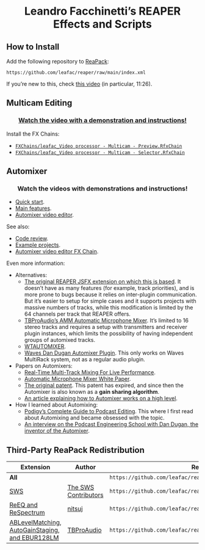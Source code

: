 <!--
Maybe multichannel is bad because it affects Sidechains for later plugins
Test what denormalization is doing: adding noise (like dither) or a fixed small value (like ReEQ)
On rms, don’t compute the root and convert to db directly
Generate pink noise with stochastic model: inverse fft of magnitude with 3db slope and random phase
Waveform visualizer for any plug-in (just sandwich)
Yin
Plugin doctor
Idea of how to make circular buffers faster: have a notion of item size, so that you can store structs directly and cut one memory dereference
Idea pf optmization for rms: dont store the size, store its reciprocal, so that a division turns into a multiplication 
just call getchar so that mouse modifiers work
Digital hardware (like lexicon) has adc and dac. So if you have several in the chain, doesn’t it mean a lot of latency? What about modular synths?


Ping pong ball drop https://www.youtube.com/watch?app=desktop&v=ZGcpOFo_HDA


Use “play or stop” on MIDI editor


ADD TO REAPACK

leafac_Unselect (clear selection of) all tracks, items, envelope points, time selection, and loop points


MAP

esc: leafac_Unselect (clear selection of) all tracks, items, envelope points, time selection, and loop points





Prepare project for video/audio editing: Set BPM to 240 so 1 measure is one second. (See comment on https://reaperblog.net/2017/02/custom-grid-size-toolbar/)


Leslie https://www.youtube.com/watch?v=vUaScoPXW28



Controlling REAPER with AutoHotkey

- [ ] https://www.youtube.com/watch?v=ipL7H02G8bs&lc=UgzfLHisYi3GLBVVCUl4AaABAg


- [ ] OBS ↔ REAPER
    - [ ] Abort recording & pre-roll & stuff: https://forum.cockos.com/showthread.php?p=2455092#post2455092


REAPER ↔ OBS

- [ ] Abort recording: https://forum.cockos.com/showpost.php?p=2430380&postcount=29
- [ ] Don’t show user-generated values in GetUserInputs, use ShowConsoleMsg instead
    - [ ] You would need to add a short reference to the console-window in the title of GetUserInputs, so blind people know, there's a second window to look for additional information.
- [ ] Use Mespotine’s scripts
- [ ] LTC
    - [ ] https://www.youtube.com/watch?v=E4R4wlfKdcw&lc=UgxRZeB539r1oGd__lt4AaABAg
- [ ] Add better error messages:
    - [ ] When OBS isn’t running
    - [ ] When you’re already recording and try to start
    - [ ] When you’re not recording and try to stop
    - [ ] https://www.youtube.com/watch?v=dxfM4ftB1hM&lc=UgyzzfiAV-l2CMDhUF14AaABAg
- [ ] Pre-roll/count-in/loop recording: https://forum.cockos.com/showpost.php?p=2421273&postcount=27
- [ ] Don’t change the recording path in OBS https://forum.cockos.com/showpost.php?p=2476104&postcount=8
- [ ] Add as a new take, not new track (Adding the video as a new take to an item if there is already a video recorded there.) https://forum.cockos.com/showpost.php?p=2476736&postcount=44 / stefhambrook@gmail.com
- [ ] Cancel recording (and discard audio and video files into the trash)  triode
- [ ] Multicam OBS with multiple OBS instances https://www.youtube.com/watch?v=E4R4wlfKdcw&lc=UgyS-NHJoZkEdwLFj3N4AaABAg

- [ ] Add YouTube links to ReaScripts


JSFX

- [ ] Ping-pong delay
- [ ] Detect chords
- [ ] Blow air into mic game
- [ ] Flappy bird game (Flappy Square)
- [ ] Airwindows: Convert to JSFX: Spiral or Mojo
- Focus, an all-in-one distortion suite that includes, among others, the Spiral and Mojo algorithms (you may also try Distortion, which is pretty similar except without the frequency selection)
- PurestGain, as JSFX's ability to type exact values would work wonders on this
- Preponderant, a plugin that does the opposite of popular resonance-removing plugins like Soothe, TEOTE and the freeware Vastaus (we need to implement an "Inverse" function in the Dry/Wet just like in other Airwindows plugins, so it does actually function as a Soothe-like plugin)
- DeBess, as it is an excellent de-esser but its structure may not be easy to understand for beginners (same with Pressure4)
- Infinity2 (so you can kill the feedback with a button instead of dragging the Feedback fader to the left)
- CStrip may be good for JSFX, and I'd like to try its TimeLag function with exact values
Fotis Ky <seethisworld@gmail.com>


- [ ] Control dry/wet depending on gain (think about how reverb works in a hall: louder means more reverb)
- [ ] Fernando Imperator (https://twitter.com/imperat) Feature idea: If you ever develop a version that instead of rendering the multicam video, just creates an XML to import to Adobe Premiere or DaVinci, it'd be awesome.

- [ ] Run Doom in JSFX

Scripts

- [ ] That ADR item naming thing

A VST that connects to WebRTC

- [ ] https://forum.cockos.com/private.php?do=showpm&pmid=205857
- [ ] Re: Build a jsfx plugin question
- [ ] https://forum.cockos.com/showthread.php?t=249449
- [ ] https://sonobus.net
- [ ] https://audiomovers.com/wp/
- [ ] https://www.landr.com/en/sessions


- [ ] Use reaper.GetCursorContext() to create ReaScript that consolidates Item: Duplicate items and Track: Duplicate tracks
- [ ] Upload rendered video to YouTube
- [ ] Sync footage
- [ ] Multicam
    - [ ] Create ReaScripts to switch items on a dedicated track: https://www.youtube.com/watch?v=1BvuRgKNnqc&lc=UgxKIx95LJ9-nLCd-5d4AaABAg
    - [ ] ReaScript to set up tracks & dedicated video processor item
    - [ ] Add support for clicking on thumbnails in preview to switch to another scene
    - [ ] When switching with ReaScript if you didn’t select items, look for an item under the cursor (and maybe even if you did select items, really)


- [ ] Structured data
    - [ ] Structures
        - [ ] Arrays
        - [ ] Objects
        - [ ] Multi-dimensional arrays
            - [ ] For example, lists of one buffer per channel
        - [ ] Circular buffers
            - [ ] One field for current position, another for buffer itself
    - [ ] Uses
    - [ ] Applications
        - [ ] Automixer
        - [ ] Oscilloscope
    - [ ] Implementation techniques
        - [ ] Pseudo-objects
            - [ ] Good because it puts together things that belong together
            - [ ] Bad because it doesn’t work with dynamically allocated structures (for example, one circular buffer per channel)
        - [ ] Arrays with fixed positions (for example, my_object[field_index], my_multi_dimensional_array[index_x][index_y])
        - [ ] Functions that calculate indexes (for example, my_multi_dimensional_array[my_multi_dimensional_array_index(x, y, width, height)]
            - [ ] Good because multiplication is faster than multiple memory lookups of the technique above
            - [ ] Bad because it’s more cumbersome to use (you have to keep repeating the width and height, but it may be a good thing to avoid out-of-bounds errors)
function begin_memory_allocation() global(next_available_memory_address) (
  next_available_memory_address = 0;
);
function array(size) local(address) global(next_available_memory_address) (
  address = next_available_memory_address;
  next_available_memory_address += size;
  address;
);
function end_memory_allocation() global(next_available_memory_address) (
  freembuf(next_available_memory_address + 1);
);

begin_memory_allocation();
buffer1 = array(100);
buffer1[20] = array(20);
buffer2 = array(200);
end_memory_allocation();
- [ ] Better tooling
    - [ ] Formatter
    - [ ] Visual Studio Code support
        - [ ] Syntax highlighter
        - [ ] Refactoring tools
    - [ ] Unit tests
        - [ ] Null tests

Automixer

- https://forums.prosoundweb.com/index.php/topic,158018.0.html
- https://forum.audulus.com/t/gain-sharing-auto-mixer/1744
- [ ] Plugin Delay Compensation should be 0 samples when there’s no lookahead (hard-code a special case)
- [ ] max(gain reduction with lookahead, gain reduction without lookahead) https://www.youtube.com/watch?v=p7Ol5FPvHfs
- [ ] Draw dB scale on meters
- [ ] Envelope (Attack, Hold, Release)
- [ ] More appealing visuals
    - [ ] Background
    - [ ] Title

- [ ] Tone generator: Part 3
    - [ ] Invert square wave
    - [ ] Refactor the thing that draws on Y axis
    - [ ] LFO controls
        - [ ] Test with enveloper
    - [ ] Mention frequency bound problem
- [ ] Hull Moving Average as a low-pass filter
- [ ] Hilbert curve
- [ ] Flappy Bird controlled by voice!
- [ ] Shepard’s tone generator
- [ ] NES emulation
    - [ ] Load ROM as audio!
- [ ] A Vocal Rider clone
- [ ] Sound visualizations
- [ ] DC offset fixer
- [ ] LV2 effect: https://news.ycombinator.com/item?id=25046869
- [ ] Oscilloscope
    - [ ] Plot channels as a stack of oscilloscopes (that’s what the main REAPER interface does)
    - [ ] Draw scale
- [ ] GUI knob: https://forum.cockos.com/showpost.php?p=2357022&postcount=3
- [ ] Delay
    - [ ] Ping-pong
- [ ] Subsampler (a digital distortion effect that consists of reducing the number of samples per second)
    - [ ] Use it for aliasing distortion: https://www.youtube.com/watch?v=74GzXK1MngI
- [ ] Volume meter
- [ ] Tuner
- [ ] Metronome
- [ ] Pitch shifter
- [ ] Vectorscope (ginioscope)
- [ ] Phase shifte
- [ ] Tone Generator
    - [ ] Noise
        - [ ] White
        - [ ] Pink
            - [ ] https://www.firstpr.com.au/dsp/pink-noise/
            - [ ] https://dsp.stackexchange.com/questions/62342/understanding-voss-mccartney-pink-noise-generation-algorithm
            - [ ] 
        - [ ] Brown
        - [ ] Gray
    - [ ] Sample and hold
    - [ ] Truncate the shapes above
    - [ ] ASDR (use trigger)
    - [ ] User-drawn shapes
    - [ ] LFO mode
- [ ] White noise, when speed up, doesn’t sound a different pitch and tamber (it’s a fucking fractal!)
    - [ ] Generate white and brown music with MIDI
    - [ ] Stochastic method
    - [ ] Build arpeggiators with these
    - [ ] Pink noise: levels of river!
    - [ ] White: sum 10 dice / brown: up on even, down on odd / pink: three dice rolled on log_2
    - [ ] How do different colors of sound feel with hands on the speakers
- [ ] Subtractive synth
    - [ ] ADSR
    - [ ] MIDI
- [ ] Granular synth
- [ ] Meters
    - [ ] Peak
    - [ ] RMS
    - [ ] LUFS
        - [ ] Seems to be a combination of RMS + gating + a-weighting
        - [ ] Check EBU manuals to learn more about it
    - [ ] PSR and PLR
        - [ ] http://www.meterplugs.com/blog/2017/05/18/crest-factor-psr-and-plr.html
        - [ ] http://www.meterplugs.com/blog/2016/11/18/why-loudness-doesnt-matter.html
        - [ ] Dear Leandro
- [ ] Levels over time
    - [ ] Peak
    - [ ] RMS
    - [ ] LUFS
- [ ] Pitch shifter
- [ ] EQ
    - [ ] A low-pass filter is like lowering the sample rate 🤯
    - [ ] What are poles and zeroes?
- [ ] Compressor
- [ ] Limiter
    - [ ] Soft clipper
    - [ ] Peak limiter
- [ ] Telephoner: a one knob FX that’s a bit crusher followed by a filter
- [ ] Tremolo
    - [ ] Combination of an LFO with an Enveloper
- [ ] Reverb
    - [ ] Algorithmic
    - [ ] Convolution
- [ ] Spectogram
- [ ] Spectrograph
- [ ] De-click
- [ ] De-plosive
- [ ] Crazy ideas:
    - [ ] Multichannel mid-side
    - [ ] Generate noises (white, pink, and so forth) by inverse FFT of random frequencies with right slope
    - [ ] Generate pink noise with a variation of the standard algorithm: Generate the random number that you need to update every sample anyway; now if it’s between 0 and 0.5, update octave 1; if it’s between 0.5 and 0.75 update octave 2, and so forth (this may be stochastic method)
- [ ] Other topics to cover:
    - [ ] Even when you’re clipping in the middle of a FX chain, or in a channel, there’s a chance that you won’t clip in the end, of somewhere in the pipeline there’s another thing that brings the gain down
        - [ ] That works because internally REAPER (and many other DAWs) use 64 bits per sample, as opposed to the 16/24/32 that you’d find in other places
        - [ ] But it’s generally a bad idea to rely on this, because some effects don’t work as well when the input is clipping
        - [ ] When writing JSFX, this means that sometimes your samples won’t be in the –1 - 1 range
    - [ ] The notions of dB in different scales
        - [ ] dBFS (Full scale)
            - [ ] –∞ - 0
            - [ ] DAWs
        - [ ] dBSPL (Sound pressure levels)
            - [ ] 0 - ∞
        - [ ] VU
            - [ ] Old hardware
            - [ ] 0 is optimal operation level, which corresponds to around –18dBFS
    - [ ] Planning laws


Mid panner https://youtu.be/upG1KaKExMY



 The first idea is a script that would open a dialog box in REAPER. In the dialogue box, you can enter a shortcut or simply paste a command ID, and in the first case, it would look for the command ID with that shortcut assigned to it, and in the second case it would just use the ID to generate a smart marker at edit cursor position. Currently there is an outboarder script that allows making a custom name and color marker, but all the modifications needs to be done by duplicating the script and editing values in the IDE, so I thought It'd be cool if there was a way of to have a dialog box basically kinda fill in those strings. That way it could be a hotkey or toolbar icon and it would quickly generate a bunch of action markers even by hotkey inputs.

  It would be nice if there was a script in REAPER that would generate an ADR script from a list of item names. The studio I used to work in had a similar setup for Pro Tools, where you would make clip regions, and then export a text file from Pro Tools. It would have the start timecode and the name of the clip region, which you would then paste into an excel sheet, and it would generate a script based on that. I'll have to dig it up but basically let me know if any of this sounds like something you'd be interested in and we can keep communicating from there!


   Basically it would be an action to write the volume/pan/pitch envelope of a track onto the items that are on the track. It's really useful in films cuz the sound editor usually doesn't do automation and the mixer does, so with this script, the sound designer can mix their own reaper project, and then in the end just write all of the automation to the items, and they can then just clear all the track envelopes and the project is ready to mix. 

 It'll be useful for other people too cuz track envelopes have a lot more features overall, like latch preview (items have them but they're a pain and again, way fewer actions to toggle them etc.) and also track envelopes are more straightforward to assign to midi controllers than items (speaking of which, action to assign midi cc to "selected items volume" is useful too and I think that one doesn't exist either) but then writing all that to the item frees up the envelope lanes once again, and also items can then be freely position across tracks.


 Scripts/leafac_Explode multistream (multitrack) media file to new one-stream (one-track) media files.lua: copy name from original takes, just like we already copy the name from original tracks: Fotis Ky




 A delay plugin in which you can route anything into the feedback chain by using a non-causal loop in a sandwich of effects.

-->

<h1 align="center">Leandro Facchinetti’s REAPER Effects and Scripts</h1>

## How to Install

Add the following repository to [ReaPack](https://reapack.com):

```
https://github.com/leafac/reaper/raw/main/index.xml
```

If you’re new to this, check [this video](https://youtu.be/gVbMbqGSB7E) (in particular, 11:26).

## Multicam Editing

<h3 align="center"><a href="https://youtu.be/1BvuRgKNnqc">Watch the video with a demonstration and instructions!</a></h3>

Install the FX Chains:

- [`FXChains/leafac_Video processor - Multicam - Preview.RfxChain`](FXChains/leafac_Video%20processor%20-%20Multicam%20-%20Preview.RfxChain)
- [`FXChains/leafac_Video processor - Multicam - Selector.RfxChain`](FXChains/leafac_Video%20processor%20-%20Multicam%20-%20Selector.RfxChain)

## Automixer

<h3 align="center">Watch the videos with demonstrations and instructions!</h3>

- [Quick start](https://youtu.be/hSnk6ueU3hQ).
- [Main features](https://youtu.be/qi1jQcIaOxo).
- [Automixer video editor](https://youtu.be/aEvO3ufOqvY).

See also:

- [Code review](https://youtu.be/7V2dGYGtV-8).
- [Example projects](https://archive.org/download/leafac/leafac_Automixer%20Examples.zip).
- [Automixer video editor FX Chain](FXChains/leafac_Video%20processor%20-%20Automixer.RfxChain).

Even more information:

- Alternatives:
  - [The original REAPER JSFX extension on which this is based](https://forum.cockos.com/showthread.php?t=173289). It doesn’t have as many features (for example, track priorities), and is more prone to bugs because it relies on inter-plugin communication. But it’s easier to setup for simple cases and it supports projects with massive numbers of tracks, while this modification is limited by the 64 channels per track that REAPER offers.
  - [TBProAudio’s AMM Automatic Microphone Mixer](https://www.tb-software.com/TBProAudio/amm.html). It’s limited to 16 stereo tracks and requires a setup with transmitters and receiver plugin instances, which limits the possibility of having independent groups of automixed tracks.
  - [WTAUTOMIXER](https://www.wtautomixer.com).
  - [Waves Dan Dugan Automixer Plugin](https://www.waves.com/plugins/dugan-automixer). This only works on Waves MultiRack system, not as a regular audio plugin.
- Papers on Automixers:
  - [Real-Time Multi-Track Mixing For Live Performance](https://zenodo.org/record/2550903#.X43irC9h01I).
  - [Automatic Microphone Mixer White Paper](https://jp.yamaha.com/files/download/other_assets/7/329527/Automixer_WhitePaper_en.pdf).
  - [The original patent](https://worldwide.espacenet.com/publicationDetails/originalDocument?CC=US&NR=3992584A&KC=A&FT=D&ND=&date=19761116&DB=&locale=en_EP). This patent has expired, and since then the Automixer is also known as a **gain sharing algorithm**.
  - [An article explaining how to Automixer works on a high level](http://www.protechaudio.com/products/PDFFiles/DuganMixing.pdf).
- How I learned about Automixing:
  - [Podigy’s Complete Guide to Podcast Editing](https://podigy.co/podcast-editing-guide/). This where I first read about Automixing and became obsessed with the topic.
  - [An interview on the Podcast Engineering School with Dan Dugan, the inventor of the Automixer](https://podcastengineeringschool.com/dan-dugan-inventor-of-the-automatic-microphone-mixer-pes-101/).

## Third-Party ReaPack Redistribution

| Extension                                                                                               | Author                                                                        | Repository Index URL                                                          |
| ------------------------------------------------------------------------------------------------------- | ----------------------------------------------------------------------------- | ----------------------------------------------------------------------------- |
| **All**                                                                                                 |                                                                               | `https://github.com/leafac/reaper/raw/main/ThirdParty/index.xml`            |
| [SWS](http://sws-extension.org)                                                                         | [The SWS Contributors](https://github.com/reaper-oss/sws/graphs/contributors) | `https://github.com/leafac/reaper/raw/main/ThirdParty/SWS/index.xml`        |
| [ReEQ and ReSpectrum](https://forum.cockos.com/showthread.php?t=213501)                                 | [nitsuj](https://forum.cockos.com/member.php?u=121300)                        | `https://github.com/leafac/reaper/raw/main/ThirdParty/ReEQ/index.xml`       |
| [ABLevelMatching, AutoGainStaging, and EBUR128LM](https://www.tb-software.com/TBProAudio/download.html) | [TBProAudio](https://www.tb-software.com/TBProAudio/index.html)               | `https://github.com/leafac/reaper/raw/main/ThirdParty/TBProAudio/index.xml` |

